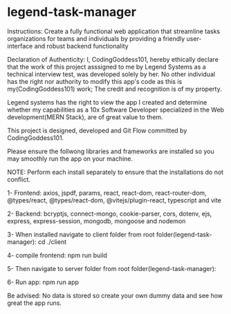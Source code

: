 # legend-task-manager

Instructions: Create a fully functional web application that streamline tasks organizations for teams and individuals by providing a friendly user-interface and robust backend functionality

Declaration of Authenticity:
I, CodingGoddess101, hereby ethically declare that the work of this project asssigned to me by Legend Systems as a technical interview test, was developed solely by her. No other individual has the right nor authority to modify this app's code as this is my(CodingGoddess101) work; The credit and recognition is of my property.

Legend systems has the right to view the app I created and determine whether my capabilities as a 10x Software Developer specialized in the Web development(MERN Stack), are of great value to them.

This project is designed, developed and Git Flow committed by CodingGoddess101.


Please ensure the follwong libraries and frameworks are installed so you may smoothly run the app on your machine.

NOTE: Perform each install separately to ensure that the installations do not conflict.

1- Frontend: 
axios, jspdf, params, react,
react-dom, react-router-dom,
@types/react, @types/react-dom,
@vitejs/plugin-react, typescript and vite

2- Backend:
bcryptjs, connect-mongo, cookie-parser,
cors, dotenv, ejs, express, express-session,
mongodb, mongoose and nodemon

3- When installed navigate to client folder from root folder(legend-task-manager):
cd ./client

4- compile frontend:
npm run build

5- Then navigate to server folder from root folder(legend-task-manager):

6- Run app:
npm run app

Be advised: No data is stored so create your own dummy data and see how great the app runs.

